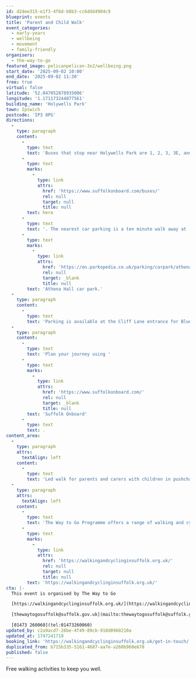 ```yaml
---
id: d2dee315-e1f3-4f6d-b8b3-cc6ddd4904c9
blueprint: events
title: 'Parent and Child Walk'
event_categories:
  - early-years
  - wellbeing
  - movement
  - family-friendly
organisers:
  - the-way-to-go
featured_image: pelicanpelican-3x2/wellbeing.png
start_date: '2025-09-02 10:00'
end_date: '2025-09-02 11:30'
free: true
virtual: false
latitude: '52.047052878935006'
longitude: '1.171173244877561'
building_name: 'Holywells Park'
town: Ipswich
postcode: 'IP3 0PG'
directions:
  -
    type: paragraph
    content:
      -
        type: text
        text: 'Buses that stop near Holywells Park are 1, 2, 3, 3E, and 616. The nearest bus stop is six minute walk away, see the latest bus timetables '
      -
        type: text
        marks:
          -
            type: link
            attrs:
              href: 'https://www.suffolkonboard.com/buses/'
              rel: null
              target: null
              title: null
        text: here
      -
        type: text
        text: '. The nearest car parking is a ten minute walk away at '
      -
        type: text
        marks:
          -
            type: link
            attrs:
              href: 'https://en.parkopedia.co.uk/parking/carpark/athena_hall/ip3/ipswich/?arriving=202403251700&leaving=202403251900'
              rel: null
              target: _blank
              title: null
        text: 'Athena Hall car park.'
  -
    type: paragraph
    content:
      -
        type: text
        text: 'Parking is available at the Cliff Lane entrance for Blue Badge and permit holders only.'
  -
    type: paragraph
    content:
      -
        type: text
        text: 'Plan your journey using '
      -
        type: text
        marks:
          -
            type: link
            attrs:
              href: 'https://www.suffolkonboard.com/'
              rel: null
              target: _blank
              title: null
        text: 'Suffolk Onboard'
      -
        type: text
        text: .
content_area:
  -
    type: paragraph
    attrs:
      textAlign: left
    content:
      -
        type: text
        text: 'Led walk for parents and carers with children in pushchairs or slings.'
  -
    type: paragraph
    attrs:
      textAlign: left
    content:
      -
        type: text
        text: 'The Way to Go Programme offers a range of walking and cycling groups, which meet regularly in Ipswich and Lowestoft. You can find out more by visiting their website - '
      -
        type: text
        marks:
          -
            type: link
            attrs:
              href: 'https://walkingandcyclinginsuffolk.org.uk/'
              rel: null
              target: null
              title: null
        text: 'https://walkingandcyclinginsuffolk.org.uk/'
cta: |-
  This event is organised by The Way to Go 

  [https://walkingandcyclinginsuffolk.org.uk/](https://walkingandcyclinginsuffolk.org.uk/)

  [thewaytogosuffolk@suffolk.gov.uk](mailto:thewaytogosuffolk@suffolk.gov.uk)

  [01473 260060](tel:01473260060)
updated_by: c2a9acd7-26be-4f49-89cb-918d0960210a
updated_at: 1747241719
booking_link: 'https://walkingandcyclinginsuffolk.org.uk/get-in-touch/'
duplicated_from: b715b335-5161-4687-aa7e-a260b960e678
published: false
---
```

Free walking activities to keep you well.